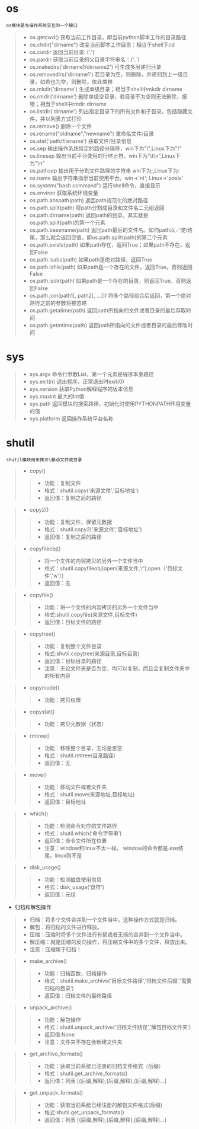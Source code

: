 # os
    os模块是与操作系统交互的一个接口
>- os.getcwd() 获取当前工作目录，即当前python脚本工作的目录路径
>- os.chdir("dirname")  改变当前脚本工作目录；相当于shell下cd
>- os.curdir  返回当前目录: ('.')
>- os.pardir  获取当前目录的父目录字符串名：('..')
>- os.makedirs('dirname1/dirname2')    可生成多层递归目录
>- os.removedirs('dirname1')    若目录为空，则删除，并递归到上一级目录，如若也为空，则删除，依此类推
>- os.mkdir('dirname')    生成单级目录；相当于shell中mkdir dirname
>- os.rmdir('dirname')    删除单级空目录，若目录不为空则无法删除，报错；相当于shell中rmdir dirname
>- os.listdir('dirname')    列出指定目录下的所有文件和子目录，包括隐藏文件，并以列表方式打印
>- os.remove()  删除一个文件
>- os.rename("oldname","newname")  重命名文件/目录
>- os.stat('path/filename')  获取文件/目录信息
>- os.sep    输出操作系统特定的路径分隔符，win下为"\\",Linux下为"/"
>- os.linesep    输出当前平台使用的行终止符，win下为"\t\n",Linux下为"\n"
>- os.pathsep    输出用于分割文件路径的字符串 win下为;,Linux下为:
>- os.name    输出字符串指示当前使用平台。win->'nt'; Linux->'posix'
>- os.system("bash command")  运行shell命令，直接显示
>- os.environ  获取系统环境变量
>- os.path.abspath(path)  返回path规范化的绝对路径
>- os.path.split(path)  将path分割成目录和文件名二元组返回
>- os.path.dirname(path)  返回path的目录。其实就是os.path.split(path)的第一个元素
>- os.path.basename(path)  返回path最后的文件名。如何path以／或\结尾，那么就会返回空值。即os.path.split(path)的第二个元素
>- os.path.exists(path)  如果path存在，返回True；如果path不存在，返回False
>- os.path.isabs(path)  如果path是绝对路径，返回True
>- os.path.isfile(path)  如果path是一个存在的文件，返回True。否则返回False
>- os.path.isdir(path)  如果path是一个存在的目录，则返回True。否则返回False
>- os.path.join(path1[, path2[, ...]])  将多个路径组合后返回，第一个绝对路径之前的参数将被忽略
>- os.path.getatime(path)  返回path所指向的文件或者目录的最后存取时间
>- os.path.getmtime(path)  返回path所指向的文件或者目录的最后修改时间
# sys

>- sys.argv           命令行参数List，第一个元素是程序本身路径
>- sys.exit(n)        退出程序，正常退出时exit(0)
>- sys.version        获取Python解释程序的版本信息
>- sys.maxint         最大的Int值
>- sys.path           返回模块的搜索路径，初始化时使用PYTHONPATH环境变量的值
>- sys.platform       返回操作系统平台名称

# shutil
    shutil模块用来拷贝\移动文件或目录
>- copy()
>>- 功能：复制文件
>>- 格式：shutil.copy('来源文件','目标地址')
>>- 返回值：复制之后的路径

>- copy2()
>>- 功能：复制文件，保留元数据
>>- 格式：shutil.copy2('来源文件','目标地址')
>>- 返回值：复制之后的路径

>- copyfileobj()
>>- 将一个文件的内容拷贝的另外一个文件当中
>>- 格式：shutil.copyfileobj(open(来源文件,'r'),open（'目标文件','w'）)
>>- 返回值：无

>- copyfile()
>>- 功能：将一个文件的内容拷贝的另外一个文件当中
>>- 格式:shutil.copyfile(来源文件,目标文件)
>>- 返回值：目标文件的路径

>- copytree()
>>- 功能：复制整个文件目录
>>- 格式:shutil.copytree(来源目录,目标目录)
>>- 返回值：目标目录的路径
>>- 注意：无论文件夹是否为空，均可以复制，而且会复制文件夹中的所有内容

>- copymode()
>>- 功能：拷贝权限

>- copystat()
>>- 功能：拷贝元数据（状态）

>- rmtree()
>>- 功能：移除整个目录，无论是否空
>>- 格式：shutil.rmtree(目录路径)
>>- 返回值：无

>- move()
>>- 功能：移动文件或者文件夹
>>- 格式：shutil.move(来源地址,目标地址)
>>- 返回值：目标地址

>- which()
>>- 功能：检测命令对应的文件路径
>>- 格式：shutil.which(‘命令字符串’)
>>- 返回值：命令文件所在位置
>>- 注意：window和linux不太一样。 window的命令都是.exe结尾，linux则不是

>- disk_usage()
>>- 功能：检测磁盘使用信息
>>- 格式：disk_usage(‘盘符’)
>>- 返回值：元组

- 归档和解包操作
>- 归档：将多个文件合并到一个文件当中，这种操作方式就是归档。
>- 解包：将归档的文件进行释放。
>- 压缩：压缩时将多个文件进行有损或者无损的合并到一个文件当中。
>- 解压缩：就是压缩的反向操作，将压缩文件中的多个文件，释放出来。
>- 注意：压缩属于归档！

>- make_archive()
>>- 功能：归档函数，归档操作
>>- 格式：shutil.make_archive('目标文件路径','归档文件后缀','需要归档的目录')
>>- 返回值：归档文件的最终路径

>- unpack_archive()
>>- 功能：解包操作
>>- 格式：shutil.unpack_archive('归档文件路径','解包目标文件夹')
>>- 返回值:None
>>- 注意：文件夹不存在会新建文件夹

>- get_archive_formats()
>>- 功能：获取当前系统已注册的归档文件格式（后缀）
>>- 格式：shutil.get_archive_formats()
>>- 返回值：列表   [(后缀,解释),(后缀,解释),(后缀,解释)...]

>- get_unpack_formats()
>>- 功能：获取当前系统已经注册的解包文件格式(后缀)
>>- 格式:shutil.get_unpack_formats()
>>- 返回值：列表   [(后缀,解释),(后缀,解释),(后缀,解释)...]